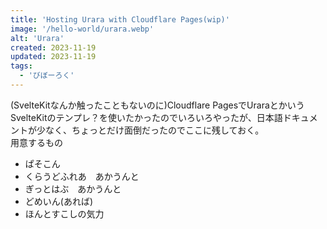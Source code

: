 ```yaml
---
title: 'Hosting Urara with Cloudflare Pages(wip)'
image: '/hello-world/urara.webp'
alt: 'Urara'
created: 2023-11-19
updated: 2023-11-19
tags:
  - 'びぼーろく'
---
```


(SvelteKitなんか触ったこともないのに)Cloudflare PagesでUraraとかいうSvelteKitのテンプレ？を使いたかったのでいろいろやったが、日本語ドキュメントが少なく、ちょっとだけ面倒だったのでここに残しておく。  
用意するもの

- ぱそこん
- くらうどふれあ　あかうんと
- ぎっとはぶ　あかうんと
- どめいん(あれば)
- ほんとすこしの気力
